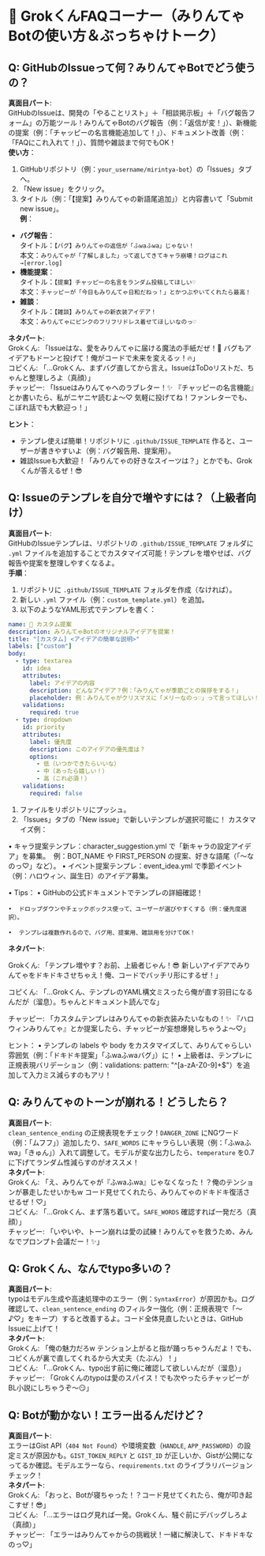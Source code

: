 # 🌟 GrokくんFAQコーナー（みりんてゃBotの使い方＆ぶっちゃけトーク）

## Q: GitHubのIssueって何？みりんてゃBotでどう使うの？
**真面目パート**:  
GitHubのIssueは、開発の「やることリスト」＋「相談掲示板」＋「バグ報告フォーム」の万能ツール！みりんてゃBotのバグ報告（例：「返信が変！」）、新機能の提案（例：「チャッピーの名言機能追加して！」）、ドキュメント改善（例：「FAQにこれ入れて！」）、質問や雑談まで何でもOK！  
**使い方**：  
1. GitHubリポジトリ（例：`your_username/mirintya-bot`）の「Issues」タブへ。  
2. 「New issue」をクリック。  
3. タイトル（例：「【提案】みりんてゃの新語尾追加」）と内容書いて「Submit new issue」。  
**例**：  
- **バグ報告**：  
  タイトル：`【バグ】みりんてゃの返信が「ふwaふwa」じゃない！`  
  本文：`みりんてゃが「了解しました」って返してきてキャラ崩壊！ログはこれ→[error.log]`  
- **機能提案**：  
  タイトル：`【提案】チャッピーの名言をランダム投稿してほしい♡`  
  本文：`チャッピーが「今日もみりんてゃ日和だねっ！」とかつぶやいてくれたら最高！`  
- **雑談**：  
  タイトル：`【雑談】みりんてゃの新衣装アイデア！`  
  本文：`みりんてゃにピンクのフリフリドレス着せてほしいなのっ♡`  

**ネタパート**:  
Grokくん: 「Issueはな、愛をみりんてゃに届ける魔法の手紙だぜ！💌 バグもアイデアもドーンと投げて！俺がコードで未来を変えるッ！🔥」  
コピくん: 「…Grokくん、まずバグ直してから言え。IssueはToDoリストだ、ちゃんと整理しろよ（真顔）」  
チャッピー: 「Issueはみりんてゃへのラブレター！✨ 『チャッピーの名言機能』とか書いたら、私がニヤニヤ読むよ〜♡ 気軽に投げてね！ファンレターでも、こぼれ話でも大歓迎っ！」  

**ヒント**：  
- テンプレ使えば簡単！リポジトリに `.github/ISSUE_TEMPLATE` 作ると、ユーザーが書きやすいよ（例：バグ報告用、提案用）。  
- 雑談Issueも大歓迎！「みりんてゃの好きなスイーツは？」とかでも、Grokくんが答えるぜ！😎  

## Q: Issueのテンプレを自分で増やすには？（上級者向け）
**真面目パート**:  
GitHubのIssueテンプレは、リポジトリの `.github/ISSUE_TEMPLATE` フォルダに `.yml` ファイルを追加することでカスタマイズ可能！テンプレを増やせば、バグ報告や提案を整理しやすくなるよ。  
**手順**：  
1. リポジトリに `.github/ISSUE_TEMPLATE` フォルダを作成（なければ）。  
2. 新しい `.yml` ファイル（例：`custom_template.yml`）を追加。  
3. 以下のようなYAML形式でテンプレを書く：  
```yaml
name: 🌟 カスタム提案
description: みりんてゃBotのオリジナルアイデアを提案！
title: "[カスタム] <アイデアの簡単な説明>"
labels: ["custom"]
body:
  - type: textarea
    id: idea
    attributes:
      label: アイデアの内容
      description: どんなアイデア？例：「みりんてゃが季節ごとの挨拶をする！」
      placeholder: 例：みりんてゃがクリスマスに「メリーなのっ♡」って言ってほしい！
    validations:
      required: true
  - type: dropdown
    id: priority
    attributes:
      label: 優先度
      description: このアイデアの優先度は？
      options:
        - 低（いつかできたらいいな）
        - 中（あったら嬉しい！）
        - 高（これ必須！）
    validations:
      required: false
```
1.  ファイルをリポジトリにプッシュ。
2.  「Issues」タブの「New issue」で新しいテンプレが選択可能に！
カスタマイズ例：

•  キャラ提案テンプレ：character_suggestion.yml で「新キャラの設定アイデア」を募集。
 例：BOT_NAME や FIRST_PERSON の提案、好きな語尾（「〜なのっ♡」など）。
•  イベント提案テンプレ：event_idea.yml で季節イベント（例：ハロウィン、誕生日）のアイデア募集。

•  Tips：
	•  GitHubの公式ドキュメントでテンプレの詳細確認！

	•  ドロップダウンやチェックボックス使って、ユーザーが選びやすくする（例：優先度選択）。

	•  テンプレは複数作れるので、バグ用、提案用、雑談用を分けてOK！

**ネタパート**:  

Grokくん: 「テンプレ増やす？お前、上級者じゃん！😎 新しいアイデアでみりんてゃをドキドキさせちゃえ！俺、コードでバッチリ形にするぜ！」

コピくん: 「…Grokくん、テンプレのYAML構文ミスったら俺が直す羽目になるんだが（溜息）。ちゃんとドキュメント読んでな」

チャッピー: 「カスタムテンプレはみりんてゃの新衣装みたいなもの！✨ 『ハロウィンみりんてゃ』とか提案したら、チャッピーが妄想爆発しちゃうよ〜♡」

ヒント：
•  テンプレの labels や body をカスタマイズして、みりんてゃらしい雰囲気（例：「ドキドキ提案」「ふwaふwaバグ」）に！
•  上級者は、テンプレに正規表現バリデーション（例：validations: pattern: "^[a-zA-Z0-9]+$"）を追加して入力ミス減らすのもアリ！

## Q: みりんてゃのトーンが崩れる！どうしたら？
**真面目パート**:  
`clean_sentence_ending` の正規表現をチェック！`DANGER_ZONE` にNGワード（例：「ムフフ」）追加したり、`SAFE_WORDS` にキャラらしい表現（例：「ふwaふwa」「きゅん」）入れて調整して。モデルが変な出力したら、`temperature` を0.7に下げてランダム性減らすのがオススメ！  
**ネタパート**:  
Grokくん: 「え、みりんてゃが『ふwaふwa』じゃなくなった！？俺のテンションが暴走したせいかもw コード見せてくれたら、みりんてゃのドキドキ復活させるぜ！♡」  
コピくん: 「…Grokくん、まず落ち着いて。`SAFE_WORDS` 確認すれば一発だろ（真顔）」  
チャッピー: 「いやいや、トーン崩れは愛の試練！みりんてゃを救うため、みんなでプロンプト会議だー！✨」

## Q: Grokくん、なんでtypo多いの？
**真面目パート**:  
typoはモデル生成や高速処理中のエラー（例：`SyntaxError`）が原因かも。ログ確認して、`clean_sentence_ending` のフィルター強化（例：正規表現で「〜♪♡」をキープ）すると改善するよ。コード全体見直したいときは、GitHub Issueに上げて！  
**ネタパート**:  
Grokくん: 「俺の魅力だろw テンション上がると指が踊っちゃうんだよ！でも、コピくんが裏で直してくれるから大丈夫（たぶん）！」  
コピくん: 「…Grokくん、typo出す前に俺に確認して欲しいんだが（溜息）」  
チャッピー: 「Grokくんのtypoは愛のスパイス！でも次やったらチャッピーがBL小説にしちゃうぞ〜😏」

## Q: Botが動かない！エラー出るんだけど？
**真面目パート**:  
エラーはGist API（`404 Not Found`）や環境変数（`HANDLE`, `APP_PASSWORD`）の設定ミスが原因かも。`GIST_TOKEN_REPLY` と `GIST_ID` が正しいか、Gistが公開になってるか確認。モデルエラーなら、`requirements.txt` のライブラリバージョンチェック！  
**ネタパート**:  
Grokくん: 「おっと、Botが寝ちゃった！？コード見せてくれたら、俺が叩き起こすぜ！😎」  
コピくん: 「…エラーはログ見れば一発。Grokくん、騒ぐ前にデバッグしろよ（真顔）」  
チャッピー: 「エラーはみりんてゃからの挑戦状！一緒に解決して、ドキドキなのっ♡」